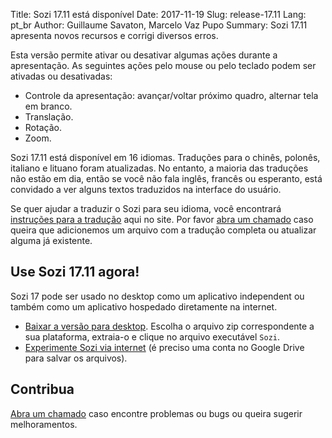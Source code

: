 Title: Sozi 17.11 está disponível
Date: 2017-11-19
Slug: release-17.11
Lang: pt_br
Author: Guillaume Savaton, Marcelo Vaz Pupo
Summary:
    Sozi 17.11 apresenta novos recursos e corrigi diversos erros.
    
Esta versão permite ativar ou desativar algumas ações durante a apresentação.
As seguintes ações pelo mouse ou pelo teclado podem ser ativadas ou desativadas:

* Controle da apresentação: avançar/voltar próximo quadro, alternar tela em branco.
* Translação.
* Rotação.
* Zoom.

Sozi 17.11 está disponível em 16 idiomas.
Traduções para o chinês, polonês, italiano e lituano foram atualizadas.
No entanto, a maioria das traduções não estão em dia, então se você não fala inglês,
francês ou esperanto, está convidado a ver alguns textos traduzidos na interface do usuário.

Se quer ajudar a traduzir o Sozi para seu idioma, você encontrará [instruções para a tradução](|filename|/pages/pt_br/translate-editor.md) aqui no site.
Por favor [abra um chamado](https://github.com/senshu/Sozi/issues) caso queira que adicionemos um arquivo com a tradução completa
ou atualizar alguma já existente.


Use Sozi 17.11 agora!
-------------------

Sozi 17 pode ser usado no desktop como um aplicativo independent ou também como um aplicativo hospedado diretamente na internet.

* [Baixar a versão para desktop](https://github.com/senshu/Sozi/releases/tag/17.11).
  Escolha o arquivo zip correspondente a sua plataforma, extraia-o e clique no arquivo executável `Sozi`.
* [Experimente Sozi via internet](http://sozi.baierouge.fr/demo/) (é preciso uma conta no Google Drive para salvar os arquivos).

Contribua
----------

[Abra um chamado](https://github.com/senshu/Sozi/issues) caso encontre problemas ou bugs
ou queira sugerir melhoramentos.
